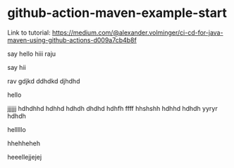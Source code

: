 # github-action-maven-example-start
Link to tutorial: https://medium.com/@alexander.volminger/ci-cd-for-java-maven-using-github-actions-d009a7cb4b8f

say hello
hiii raju

say hii

rav
gdjkd
ddhdkd
djhdhd


hello

jjjjjj
hdhdhhd
hdhhd
hdhdh
dhdhd
hdhfh
ffff
hhshshh
hdhhd
hdhdh
yyryr
hdhdh









helllllo


hhehheheh



heeellejjejej
